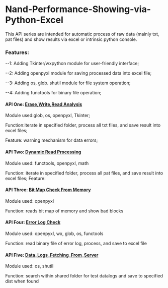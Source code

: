 Nand-Performance-Showing-via-Python-Excel
=========================================

This API series are intended for automatic process of raw data (mainly txt, pat files) and show results via excel or intrinsic python console.

### Features:
--1: Adding Tkinter/wxpython module  for user-friendly interface;

--2: Adding openpyxl module for saving processed data into excel file; 

--3: Adding os, glob. shutil module for file system operation;

--4: Adding functools for binary file operation;


#### API One: [Erase,Write,Read Analysis](https://github.com/jinstrong/Nand-Performance-Showing-via-Python-Excel/blob/master/Erase%2CWrite%2CRead%20Analysis.py)
Module used:glob, os, openpyxl, Tkinter;

Function:iterate in specified folder, process all txt files, and save result into excel files;   

Feature: warning mechanism for data errors;


####  API Two: [Dynamic Read Processing](https://github.com/hjq1990/Nand-Performance-Showing-via-Python-Excel/blob/master/Dynamic%20Read%20Processing%20Ver%201.py)
Module used: functools, openpyxl, math

Function: iterate in specified folder, process all pat files, and save result into excel files; 
Feature: 

####  API Three: [Bit Map Check From Memory](https://github.com/hjq1990/Nand-Performance-Showing-via-Python-Excel/blob/master/Bit%20Map%20Check%20From%20Memory)
Module used: openpyxl

Function: reads bit map of memory and show bad blocks


####  API Four: [Error Log Check](https://github.com/jinstrong/Nand-Performance-Showing-via-Python-Excel/blob/master/Error%20Log%20Check.py)
Module used: openpyxl, wx, glob, os, functools

Function: read binary file of error log, process, and save to excel file


####  API Five: [Data_Logs_Fetching_From_Server](https://github.com/jinstrong/Nand-Performance-Showing-via-Python-Excel/blob/master/Data_Logs_Fetching_From_Server.py)
Module used: os, shutil

Function: search within shared folder for test datalogs and save to specified dist when found

